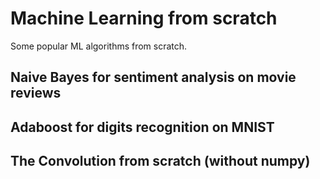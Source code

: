 # Machine Learning from scratch
Some popular ML algorithms from scratch. 

## Naive Bayes for sentiment analysis on movie reviews
## Adaboost for digits recognition on MNIST
## The Convolution from scratch (without numpy)

